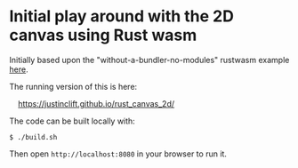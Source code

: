 # Initial play around with the 2D canvas using Rust wasm

Initially based upon the "without-a-bundler-no-modules" rustwasm example
[here](https://github.com/rustwasm/wasm-bindgen/tree/master/examples/without-a-bundler-no-modules).

The running version of this is here:

&nbsp; &nbsp; https://justinclift.github.io/rust_canvas_2d/

The code can be built locally with:

```
$ ./build.sh
```

Then open `http://localhost:8080` in your browser to run it.
